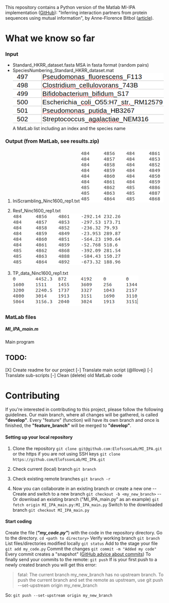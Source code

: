 This repository contains a Python version of the Matlab MI-IPA implementation ([GitHub](https://github.com/anneflo/MI_IPA)): "Inferring interaction partners from protein sequences using mutual information", by Anne-Florence Bitbol ([article](https://doi.org/10.1371/journal.pcbi.1006401)).

# What we know so far
### Input
- Standard_HKRR_dataset.fasta
MSA in fasta format (random pairs)
- SpeciesNumbering_Standard_HKRR_dataset.mat
        ![SpeciesList](images/SpeciesList.png)
A MatLab list including an index and the species name

### Output (from MatLab, see results.zip)
1. IniScrambling_Ninc1600_rep1.txt
        ![IniScrambling](images/IniScrambling.png)

1. Resf_Ninc1600_rep1.txt
         ![Resf_Ninc1600_rep1](images/Resf.png)

1. TP_data_Ninc1600_rep1.txt
        ![TP_data_Ninc1600_rep1](images/TP_data.png)

### MatLab files
##### MI_IPA_main.m
Main program

## TODO:
[X] Create readme for our project
[-] Translate main script (@lllovej)
[-] Translate sub-scripts
[-] Clean (delete) old MatLab code

# Contributing
If you're interested in contributing to this project, please follow the following guidelines. Our main branch, where all changes will be gathered, is called **"develop"**. Every "feature" (function) will have its own branch and once is finished, the **"feature_branch"** will be merged to **"develop"**.

#### Setting up your local repository
1. Clone the repository
```git clone git@github.com:ElofssonLab/MI_IPA.git```
or the https if you are not using SSH keys
```git clone https://github.com/ElofssonLab/MI_IPA.git```
1. Check current (local) branch
```git branch```
1. Check existing remote branches
```git branch -r```

1. Now you can collaborate in an existing branch or create a new one
-- Create and switch to a new branch 
```git checkout -b <my_new_branch>```
-- Or download an existing branch ("MI_IPA_main.py" as an example)
```git fetch origin MI_IPA_main.py:MI_IPA_main.py```
Switch to the downloaded branch
```git checkout MI_IPA_main.py```
#### Start coding
Create the file (__*"my_code.py"*__) with the code in the repository directory. 
Go to the directory.
```cd <path to directory>```
Verify working branch
```git branch```
List files/directories modified locally
```git status```
Add to the stage your file
```git add my_code.py```
Commit the changes
```git commit -m "Added my code"```
Every commit creates a "snapshot" ([GitHub advice about commits](https://github.com/trein/dev-best-practices/wiki/Git-Commit-Best-Practices))
To finally send your commits to the remote:
```git push```
If is your first push to a newly created branch you will get this error:
> fatal: The current branch my_new_branch has no upstream branch.
To push the current branch and set the remote as upstream, use
git push --set-upstream origin my_new_branch

So:
```git push --set-upstream origin my_new_branch```


